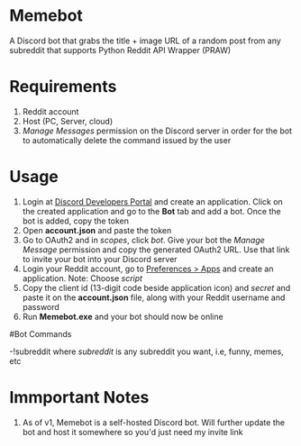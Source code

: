 # Memebot

A Discord bot that grabs the title + image URL of a random post from any subreddit that supports Python Reddit API Wrapper (PRAW)

# Requirements

1. Reddit account
2. Host (PC, Server, cloud)
3. *Manage Messages* permission on the Discord server in order for the bot to automatically delete the command issued by the user

# Usage

1. Login at [Discord Developers Portal](https://discordapp.com/developers/applications/) and create an application. Click on the created application and go to the **Bot** tab and add a bot. Once the bot is added, copy the token
2. Open **account.json** and paste the token
3. Go to OAuth2 and in *scopes*, click *bot*. Give your bot the *Manage Message* permission and copy the generated OAuth2 URL. Use that link to invite your bot into your Discord server
4. Login your Reddit account, go to [Preferences > Apps](https://www.reddit.com/prefs/apps) and create an application. Note: Choose *script*
5. Copy the client id (13-digit code beside application icon) and *secret* and paste it on the **account.json** file, along with your Reddit username and password
6. Run **Memebot.exe** and your bot should now be online

#Bot Commands

-!subreddit where *subreddit* is any subreddit you want, i.e, funny, memes, etc

# Immportant Notes

1. As of v1, Memebot is a self-hosted Discord bot. Will further update the bot and host it somewhere so you'd just need my invite link
